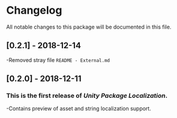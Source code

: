 # Changelog
All notable changes to this package will be documented in this file.

## [0.2.1] - 2018-12-14
-Removed stray file `README - External.md`

## [0.2.0] - 2018-12-11

### This is the first release of *Unity Package Localization*.
-Contains preview of asset and string localization support.
